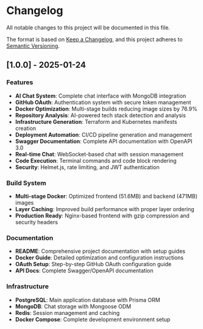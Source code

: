 # Changelog

All notable changes to this project will be documented in this file.

The format is based on [Keep a Changelog](https://keepachangelog.com/en/1.0.0/),
and this project adheres to [Semantic Versioning](https://semver.org/spec/v2.0.0.html).

## [1.0.0] - 2025-01-24

### Features

- **AI Chat System**: Complete chat interface with MongoDB integration
- **GitHub OAuth**: Authentication system with secure token management
- **Docker Optimization**: Multi-stage builds reducing image sizes by 76.9%
- **Repository Analysis**: AI-powered tech stack detection and analysis
- **Infrastructure Generation**: Terraform and Kubernetes manifests creation
- **Deployment Automation**: CI/CD pipeline generation and management
- **Swagger Documentation**: Complete API documentation with OpenAPI 3.0
- **Real-time Chat**: WebSocket-based chat with session management
- **Code Execution**: Terminal commands and code block rendering
- **Security**: Helmet.js, rate limiting, and JWT authentication

### Build System

- **Multi-stage Docker**: Optimized frontend (51.6MB) and backend (471MB) images
- **Layer Caching**: Improved build performance with proper layer ordering
- **Production Ready**: Nginx-based frontend with gzip compression and security headers

### Documentation

- **README**: Comprehensive project documentation with setup guides
- **Docker Guide**: Detailed optimization and configuration instructions
- **OAuth Setup**: Step-by-step GitHub OAuth configuration guide
- **API Docs**: Complete Swagger/OpenAPI documentation

### Infrastructure

- **PostgreSQL**: Main application database with Prisma ORM
- **MongoDB**: Chat storage with Mongoose ODM
- **Redis**: Session management and caching
- **Docker Compose**: Complete development environment setup 